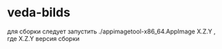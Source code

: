 # veda-bilds
для сборки следует запустить ./appimagetool-x86_64.AppImage X.Z.Y  , где X.Z.Y версия сборки
